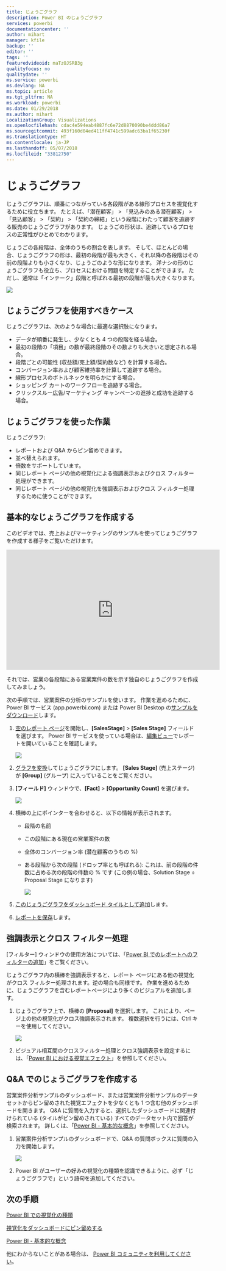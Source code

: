 ```yaml
---
title: じょうごグラフ
description: Power BI のじょうごグラフ
services: powerbi
documentationcenter: ''
author: mihart
manager: kfile
backup: ''
editor: ''
tags: ''
featuredvideoid: maTzOJSRB3g
qualityfocus: no
qualitydate: ''
ms.service: powerbi
ms.devlang: NA
ms.topic: article
ms.tgt_pltfrm: NA
ms.workload: powerbi
ms.date: 01/29/2018
ms.author: mihart
LocalizationGroup: Visualizations
ms.openlocfilehash: cdac4e594eab4887fc6e72d8870090be4ddd86a7
ms.sourcegitcommit: 493f160d04ed411ff4741c599adc63ba1f65230f
ms.translationtype: HT
ms.contentlocale: ja-JP
ms.lasthandoff: 05/07/2018
ms.locfileid: "33812750"
---
```

# <a name="funnel-charts"></a>じょうごグラフ
じょうごグラフは、順番につながっている各段階がある線形プロセスを視覚化するために役立ちます。 たとえば、「潜在顧客」 \> 「見込みのある潜在顧客」 \> 「見込顧客」 \> 「契約」 \> 「契約の締結」という段階にわたって顧客を追跡する販売のじょうごグラフがあります。  じょうごの形状は、追跡しているプロセスの正常性がひとめでわかります。

じょうごの各段階は、全体のうちの割合を表します。 そして、ほとんどの場合、じょうごグラフの形は、最初の段階が最も大きく、それ以降の各段階はその前の段階よりも小さくなり、じょうごのような形になります。  洋ナシの形のじょうごグラフも役立ち、プロセスにおける問題を特定することができます。  ただし、通常は「インテーク」段階と呼ばれる最初の段階が最も大きくなります。

![](media/power-bi-visualization-funnel-charts/funnelplain.png)

## <a name="when-to-use-a-funnel-chart"></a>じょうごグラフを使用すべきケース
じょうごグラフは、次のような場合に最適な選択肢になります。

* データが順番に発生し、少なくとも 4 つの段階を経る場合。
* 最初の段階の「項目」の数が最終段階のその数よりも大きいと想定される場合。
* 段階ごとの可能性 (収益額/売上額/契約数など) を計算する場合。
* コンバージョン率および顧客維持率を計算して追跡する場合。
* 線形プロセスのボトルネックを明らかにする場合。
* ショッピング カートのワークフローを追跡する場合。
* クリックスルー広告/マーケティング キャンペーンの進捗と成功を追跡する場合。

## <a name="working-with-funnel-charts"></a>じょうごグラフを使った作業
じょうごグラフ:

* レポートおよび Q&A からピン留めできます。
* 並べ替えられます。
* 倍数をサポートしています。
* 同じレポート ページの他の視覚化による強調表示およびクロス フィルター処理ができます。
* 同じレポート ページの他の視覚化を強調表示およびクロス フィルター処理するために使うことができます。

## <a name="create-a-basic-funnel-chart"></a>基本的なじょうごグラフを作成する
このビデオでは、売上およびマーケティングのサンプルを使ってじょうごグラフを作成する様子をご覧いただけます。

<iframe width="560" height="315" src="https://www.youtube.com/embed/qKRZPBnaUXM" frameborder="0" allow="autoplay; encrypted-media" allowfullscreen></iframe>


それでは、営業の各段階にある営業案件の数を示す独自のじょうごグラフを作成してみましょう。

次の手順では、営業案件の分析のサンプルを使います。 作業を進めるために、Power BI サービス (app.powerbi.com) または Power BI Desktop の[サンプルをダウンロード](sample-datasets.md)します。   

1. [空のレポート ページ](power-bi-report-add-page.md)を開始し、**[SalesStage]** \> **[Sales Stage]** フィールドを選びます。 Power BI サービスを使っている場合は、[編集ビュー](service-interact-with-a-report-in-editing-view.md)でレポートを開いていることを確認します。
   
    ![](media/power-bi-visualization-funnel-charts/funnelselectfield_new.png)
2. [グラフを変換](power-bi-report-change-visualization-type.md)してじょうごグラフにします。 **[Sales Stage]** (売上ステージ) が **[Group]** (グループ) に入っていることをご覧ください。 
3. **[フィールド]** ウィンドウで、**[Fact]** \> **[Opportunity Count]** を選びます。
   
    ![](media/power-bi-visualization-funnel-charts/power-bi-funnel.png)
4. 横棒の上にポインターを合わせると、以下の情報が表示されます。
   
   * 段階の名前
   * この段階にある現在の営業案件の数
   * 全体のコンバージョン率 (潜在顧客のうちの %) 
   * ある段階から次の段階 (ドロップ率とも呼ばれる): これは、前の段階の件数に占める次の段階の件数の % です (この例の場合、Solution Stage ÷ Proposal Stage になります)
     
     ![](media/power-bi-visualization-funnel-charts/funnelhover_new.png)
5. [このじょうごグラフをダッシュボード タイルとして追加](service-dashboard-tiles.md)します。 
6. [レポートを保存](service-report-save.md)します。

## <a name="highlighting-and-cross-filtering"></a>強調表示とクロス フィルター処理
[フィルター] ウィンドウの使用方法については、「[Power BI でのレポートへのフィルターの追加](power-bi-report-add-filter.md)」をご覧ください。

じょうごグラフ内の横棒を強調表示すると、レポート ページにある他の視覚化がクロス フィルター処理されます。逆の場合も同様です。 作業を進めるために、じょうごグラフを含むレポートページにより多くのビジュアルを追加します。

1. じょうごグラフ上で、横棒の **[Proposal]** を選択します。 これにより、ページ上の他の視覚化がクロス強調表示されます。 複数選択を行うには、Ctrl キーを使用してください。
   
   ![](media/power-bi-visualization-funnel-charts/funnelchartnoowl.gif)
2. ビジュアル相互間のクロスフィルター処理とクロス強調表示を設定するには、「[Power BI における視覚エフェクト](service-reports-visual-interactions.md)」を参照してください。

## <a name="create-a-funnel-chart-in-qa"></a>Q&A でのじょうごグラフを作成する
営業案件分析サンプルのダッシュボード、または営業案件分析サンプルのデータセットからピン留めされた視覚エフェクトを少なくとも 1 つ含む他のダッシュボードを開きます。  Q&A に質問を入力すると、選択したダッシュボードに関連付けられている (タイルがピン留めされている) すべてのデータセット内で回答が検索されます。 詳しくは、「[Power BI - 基本的な概念](service-basic-concepts.md)」を参照してください。

1. 営業案件分析サンプルのダッシュボードで、Q&A の質問ボックスに質問の入力を開始します。
   
   ![](media/power-bi-visualization-funnel-charts/funnelfromqna_new.png)
   
2. Power BI がユーザーの好みの視覚化の種類を認識できるように、必ず「じょうごグラフで」という語句を追加してください。

## <a name="next-steps"></a>次の手順
[Power BI での視覚化の種類](power-bi-visualization-types-for-reports-and-q-and-a.md)

[視覚化をダッシュボードにピン留めする](service-dashboard-pin-tile-from-report.md)

[Power BI - 基本的な概念](service-basic-concepts.md)

他にわからないことがある場合は、 [Power BI コミュニティを利用してください](http://community.powerbi.com/)。

